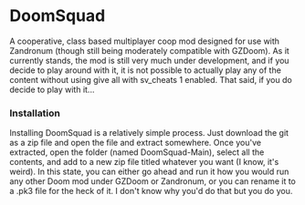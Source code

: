 # DoomSquad
A cooperative, class based multiplayer coop mod designed for use with Zandronum (though still being moderately compatible with GZDoom).
As it currently stands, the mod is still very much under development, and if you decide to play around with it, it is not possible to actually play any of the content without using give all with sv_cheats 1 enabled. That said, if you do decide to play with it...
### Installation
Installing DoomSquad is a relatively simple process. Just download the git as a zip file and open the file and extract somewhere. Once you've extracted, open the folder (named DoomSquad-Main), select all the contents, and add to a new zip file titled whatever you want (I know, it's weird). In this state, you can either go ahead and run it how you would run any other Doom mod under GZDoom or Zandronum, or you can rename it to a .pk3 file for the heck of it. I don't know why you'd do that but you do you.
